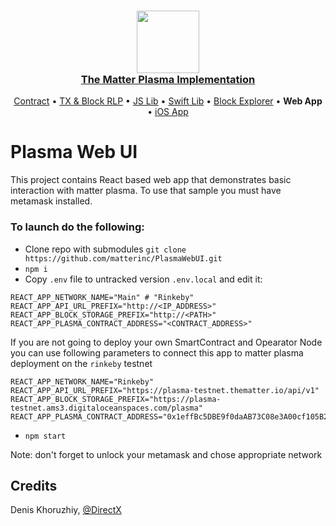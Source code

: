 <h3 align="center">
  <a href="https://thematter.io/">
    <img src="https://scontent-arn2-1.xx.fbcdn.net/v/t1.0-9/42614873_308414336637874_8225471638720741376_n.png?_nc_cat=106&_nc_ht=scontent-arn2-1.xx&oh=36eec27649e6cb3079108415d8bb77b7&oe=5CB0FBF8" width="100" />
    <br />
    The Matter Plasma Implementation
  </a>
</h3>
<p align="center">
  <a href="https://github.com/matterinc/PlasmaContract">Contract</a> &bull;
  <a href="https://github.com/matterinc/plasma.js">TX & Block RLP</a> &bull;
  <a href="https://github.com/matterinc/PlasmaManager">JS Lib</a> &bull;
  <a href="https://github.com/matterinc/PlasmaSwiftLib">Swift Lib</a> &bull;
  <a href="https://github.com/matterinc/PlasmaWebExplorer">Block Explorer</a> &bull;
  <b>Web App</b> &bull;
  <a href="https://github.com/matterinc/DiveLane">iOS App</a>
</p>

# Plasma Web UI
This project contains React based web app that demonstrates basic interaction with matter plasma. 
To use that sample you must have metamask installed.

### To launch do the following:
- Clone repo with submodules `git clone https://github.com/matterinc/PlasmaWebUI.git`
- `npm i`
- Copy  `.env` file to untracked version `.env.local` and edit it:
```
REACT_APP_NETWORK_NAME="Main" # "Rinkeby"
REACT_APP_API_URL_PREFIX="http://<IP_ADDRESS>"
REACT_APP_BLOCK_STORAGE_PREFIX="http://<PATH>"
REACT_APP_PLASMA_CONTRACT_ADDRESS="<CONTRACT_ADDRESS>"
```

If you are not going to deploy your own SmartContract and Opearator Node you can use following parameters to connect this app to matter plasma deployment on the `rinkeby` testnet
```
REACT_APP_NETWORK_NAME="Rinkeby"
REACT_APP_API_URL_PREFIX="https://plasma-testnet.thematter.io/api/v1"
REACT_APP_BLOCK_STORAGE_PREFIX="https://plasma-testnet.ams3.digitaloceanspaces.com/plasma"
REACT_APP_PLASMA_CONTRACT_ADDRESS="0x1effBc5DBE9f0daAB73C08e3A00cf105B29C547B"
```

- `npm start`

Note: don't forget to unlock your metamask and chose appropriate network

## Credits

Denis Khoruzhiy, [@DirectX](https://github.com/DirectX)
